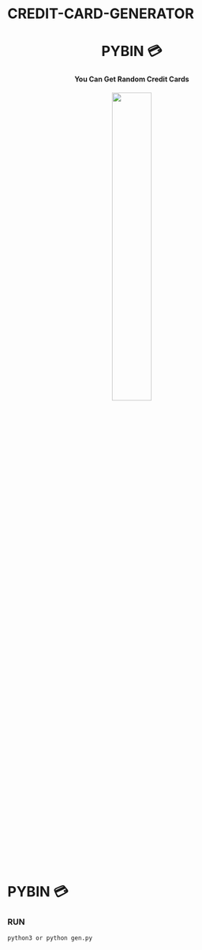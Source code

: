 # CREDIT-CARD-GENERATOR
 

<h1 align="center"> PYBIN 💳 </h1>

<h4 align="center"> You Can Get Random Credit Cards </h4>


<p style="text-align:center;" align="center">
   <img align="center" src="https://github.com/sachinsenall/IMGS/blob/ce5f1e74ca434865078996314021110caed01ecc/gen.png" height="40%" width="40%" />
</p>


# PYBIN 💳

### RUN

```
python3 or python gen.py

```
